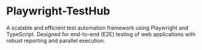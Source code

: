 # Playwright-TestHub
A scalable and efficient test automation framework using Playwright and TypeScript. Designed for end-to-end (E2E) testing of web applications with robust reporting and parallel execution.
